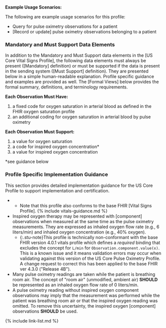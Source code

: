 
**Example Usage Scenarios:**

The following are example usage scenarios for this profile:

- Query for pulse oximetry observations for a patient
- [Record or update]  pulse oximetry observations belonging to a patient

### Mandatory and Must Support Data Elements

In addition to the Mandatory and Must Support data elements in the [US Core Vital Signs Profile], the following data elements must always be present ([Mandatory] definition) or must be supported if the data is present in the sending system ([Must Support] definition). They are presented below in a simple human-readable explanation. Profile specific guidance and examples are provided as well. The [Formal Views] below provides the formal summary, definitions, and terminology requirements.

**Each Observation Must Have:**

1. a fixed code for oxygen saturation in arterial blood as defined in the FHIR oxygen saturation profile
1. an additional coding for oxygen saturation in arterial blood by pulse oximetry

**Each Observation Must Support:**

1. a value for oxygen saturation
2. a code for inspired oxygen concentration*
3. a value for inspired oxygen concentration

\*see guidance below

### Profile Specific Implementation Guidance

This section provides detailed implementation guidance for the US Core Profile to support implementation and certification.

- - Note that this profile also conforms to the base FHIR [Vital Signs Profile].
{% include vitals-guidance.md %}
- Inspired oxygen therapy may be represented with [component] observations when measured at the same time as the pulse oximetry measurements. They are expressed as inhaled oxygen flow rate (e.g., 6 liters/min) and inhaled oxygen concentration (e.g., 40% oxygen).
  - {:.stu-note}This profile is technically non-conformant with the base FHIR version 4.0.1 vitals profile which defines a *required* binding that excludes the concept for `L/min` for `Observation.component.value(x)`. This is a known issue and it means validation errors may occur when validating against this version of the US Core Pulse Oximetry Profile. A change request to correct this has been applied to the base FHIR ver 4.3.0 ("Release 4B").
- Many pulse oximetry readings are taken while the patient is breathing room air. The concept of "room air" (unmodified, ambient air) **SHOULD** be represented as an inhaled oxygen flow rate of 0 liters/min.
- A pulse oximetry reading without inspired oxygen component observations may imply that the measurement was performed while the patient was breathing room air or that the inspired oxygen reading was omitted. To remove this uncertainty, the inspired oxygen [component] observations **SHOULD** be used.

{% include link-list.md %}
